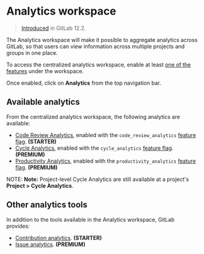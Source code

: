# Analytics workspace

> [Introduced](https://gitlab.com/gitlab-org/gitlab/issues/12077) in GitLab 12.2.

The Analytics workspace will make it possible to aggregate analytics across
GitLab, so that users can view information across multiple projects and groups
in one place.

To access the centralized analytics workspace, enable at least
[one of the features](#available-analytics) under the workspace.

Once enabled, click on **Analytics** from the top navigation bar.

## Available analytics

From the centralized analytics workspace, the following analytics are available:

- [Code Review Analytics](code_review_analytics.md), enabled with the `code_review_analytics`
  [feature flag](../../development/feature_flags/development.md#enabling-a-feature-flag-in-development). **(STARTER)**
- [Cycle Analytics](cycle_analytics.md), enabled with the `cycle_analytics`
  [feature flag](../../development/feature_flags/development.md#enabling-a-feature-flag-in-development). **(PREMIUM)**
- [Productivity Analytics](productivity_analytics.md), enabled with the `productivity_analytics`
  [feature flag](../../development/feature_flags/development.md#enabling-a-feature-flag-in-development). **(PREMIUM)**

NOTE: **Note:**
Project-level Cycle Analytics are still available at a project's **Project > Cycle Analytics**.

## Other analytics tools

In addition to the tools available in the Analytics workspace, GitLab provides:

- [Contribution analytics](../group/contribution_analytics/index.md). **(STARTER)**
- [Issue analytics](../group/issues_analytics/index.md). **(PREMIUM)**
